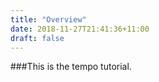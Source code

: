 ```yaml
---
title: "Overview"
date: 2018-11-27T21:41:36+11:00
draft: false
---
```


###This is the tempo tutorial.
